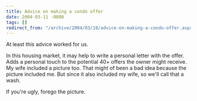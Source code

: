```yaml
---
title: Advice on making a condo offer
date: 2004-03-11 -0800
tags: []
redirect_from: "/archive/2004/03/10/advice-on-making-a-condo-offer.aspx/"
---
```


At least this advice worked for us.

In this housing market, it may help to write a personal letter with the
offer. Adds a personal touch to the potential 40+ offers the owner might
receive. My wife included a picture too. That might of been a bad idea
because the picture included me. But since it also included my wife, so
we'll call that a wash.

If you're ugly, forego the picture.

